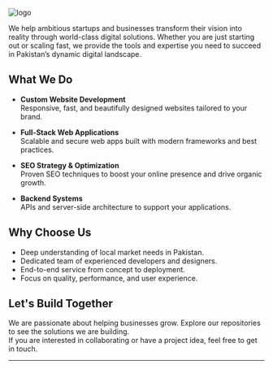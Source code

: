 ![logo](https://github.com/user-attachments/assets/36ab755c-ec13-4669-85df-3582d9a7629c)

We help ambitious startups and businesses transform their vision into reality through world-class digital solutions. Whether you are just starting out or scaling fast, we provide the tools and expertise you need to succeed in Pakistan’s dynamic digital landscape.

## What We Do

- **Custom Website Development**  
  Responsive, fast, and beautifully designed websites tailored to your brand.

- **Full-Stack Web Applications**  
  Scalable and secure web apps built with modern frameworks and best practices.

- **SEO Strategy & Optimization**  
  Proven SEO techniques to boost your online presence and drive organic growth.

- **Backend Systems**  
  APIs and server-side architecture to support your applications.

## Why Choose Us

- Deep understanding of local market needs in Pakistan.
- Dedicated team of experienced developers and designers.
- End-to-end service from concept to deployment.
- Focus on quality, performance, and user experience.

## Let's Build Together

We are passionate about helping businesses grow. Explore our repositories to see the solutions we are building.  
If you are interested in collaborating or have a project idea, feel free to get in touch.

---
